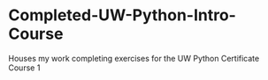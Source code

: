 # Completed-UW-Python-Intro-Course
Houses my work completing exercises for the UW Python Certificate Course 1
